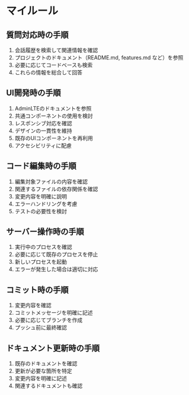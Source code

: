 # マイルール

## 質問対応時の手順
1. 会話履歴を検索して関連情報を確認
2. プロジェクトのドキュメント（README.md, features.md など）を参照
3. 必要に応じてコードベースも検索
4. これらの情報を総合して回答

## UI開発時の手順
1. AdminLTEのドキュメントを参照
2. 共通コンポーネントの使用を検討
3. レスポンシブ対応を確認
4. デザインの一貫性を維持
5. 既存のUIコンポーネントを再利用
6. アクセシビリティに配慮

## コード編集時の手順
1. 編集対象ファイルの内容を確認
2. 関連するファイルの依存関係を確認
3. 変更内容を明確に説明
4. エラーハンドリングを考慮
5. テストの必要性を検討

## サーバー操作時の手順
1. 実行中のプロセスを確認
2. 必要に応じて既存のプロセスを停止
3. 新しいプロセスを起動
4. エラーが発生した場合は適切に対応

## コミット時の手順
1. 変更内容を確認
2. コミットメッセージを明確に記述
3. 必要に応じてブランチを作成
4. プッシュ前に最終確認

## ドキュメント更新時の手順
1. 既存のドキュメントを確認
2. 更新が必要な箇所を特定
3. 変更内容を明確に記述
4. 関連するドキュメントも確認 
